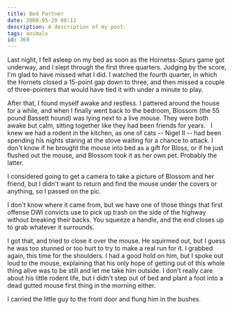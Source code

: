 ```yaml
---
title: Bed Partner
date: 2008-05-20 08:11
description: A description of my post.
tags: animals
id: 369
---
```

Last night, I fell asleep on my bed as soon as the Hornetss-Spurs game got underway, and I slept through the first three quarters.  Judging by the score, I'm glad to have missed what I did.  I watched the fourth quarter, in which the Hornets closed a 15-point gap down to three, and then missed a couple of three-pointers that would have tied it with under a minute to play.  

After that, I found myself awake and restless.  I pattered around the house for a while, and when I finally went back to the bedroom, Blossom (the 55 pound Bassett hound) was lying next to a live mouse.  They were both awake but calm, sitting together like they had been friends for years.
<span class="spanEndPreview">&nbsp;</span>
I knew we had a rodent in the kitchen, as one of cats -- Nigel II -- had been spending his nights staring at the stove waiting for a chance to attack.  I don't know if he brought the mouse into bed as a gift for Bloss, or if he just flushed out the mouse, and Blossom took it as her own pet.  Probably the latter. 

I considered going to get a camera to take a picture of Blossom and her friend, but I didn't want to return and find the mouse under the covers or anything, so I passed on the pic.

I don't know where it came from, but we have one of those things that first offense DWI convicts use to pick up trash on the side of the highway without breaking their backs.  You squeeze a handle, and the end closes up to grab whatever it surrounds.

I got that, and tried to close it over the mouse.  He squirmed out, but I guess he was too stunned or too hurt to try to make a real run for it.  I grabbed again, this time for the shoulders.  I had a good hold on him, but I spoke out loud to the mouse, explaining that his only hope of getting out of this whole thing alive was to be still and let me take him outside.  I don't really care about his little rodent life, but I didn't step out of bed and plant a foot into a dead gutted mouse first thing in the morning either.

I carried the little guy to the front door and flung him in the bushes.